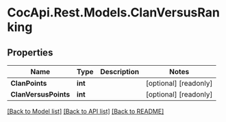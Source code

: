 # CocApi.Rest.Models.ClanVersusRanking

## Properties

Name | Type | Description | Notes
------------ | ------------- | ------------- | -------------
**ClanPoints** | **int** |  | [optional] [readonly] 
**ClanVersusPoints** | **int** |  | [optional] [readonly] 

[[Back to Model list]](../../README.md#documentation-for-models) [[Back to API list]](../../README.md#documentation-for-api-endpoints) [[Back to README]](../../README.md)

